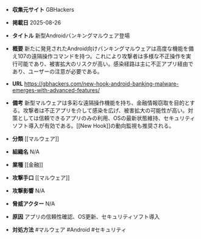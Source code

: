 - **収集元サイト**
GBHackers

- **掲載日**
2025-08-26

- **タイトル**
新型Androidバンキングマルウェア登場

- **概要**
新たに発見されたAndroid向けバンキングマルウェアは高度な機能を備え107の遠隔操作コマンドを持つ。これにより攻撃者は多様な不正操作を実行可能であり、被害拡大のリスクが高い。感染経路は主に不正アプリ経由であり、ユーザーの注意が必要である。

- **URL**
https://gbhackers.com/new-hook-android-banking-malware-emerges-with-advanced-features/

- **備考**
新型マルウェアは多彩な遠隔操作機能を持ち、金融情報窃取を目的とする。攻撃者は不正アプリを介して感染を広げ、被害拡大の可能性が高い。対策としては信頼できるアプリのみの利用、OSの最新状態維持、セキュリティソフト導入が有効である。[[New Hook]]の動向監視も推奨される。

- **分類**
[[マルウェア]]

- **組織名**
N/A

- **業種**
[[金融]]

- **攻撃手口**
[[マルウェア]]

- **攻撃影響**
N/A

- **脅威アクター**
N/A

- **原因**
アプリの信頼性確認、OS更新、セキュリティソフト導入

- **対処方法**
#マルウェア #Android #セキュリティ
